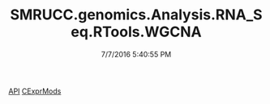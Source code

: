 ﻿---
title: SMRUCC.genomics.Analysis.RNA_Seq.RTools.WGCNA
date: 7/7/2016 5:40:55 PM
---

[API](T-SMRUCC.genomics.Analysis.RNA_Seq.RTools.WGCNA.API.html)
[CExprMods](T-SMRUCC.genomics.Analysis.RNA_Seq.RTools.WGCNA.CExprMods.html)
